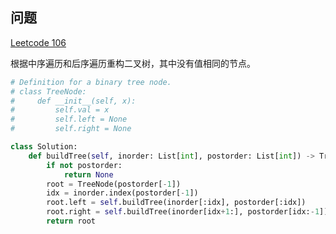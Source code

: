 ## 问题
[Leetcode 106](https://leetcode.com/problems/construct-binary-tree-from-inorder-and-postorder-traversal/)

根据中序遍历和后序遍历重构二叉树，其中没有值相同的节点。

```python
# Definition for a binary tree node.
# class TreeNode:
#     def __init__(self, x):
#         self.val = x
#         self.left = None
#         self.right = None

class Solution:
    def buildTree(self, inorder: List[int], postorder: List[int]) -> TreeNode:
        if not postorder:
            return None
        root = TreeNode(postorder[-1])
        idx = inorder.index(postorder[-1])
        root.left = self.buildTree(inorder[:idx], postorder[:idx])
        root.right = self.buildTree(inorder[idx+1:], postorder[idx:-1])
        return root
```
